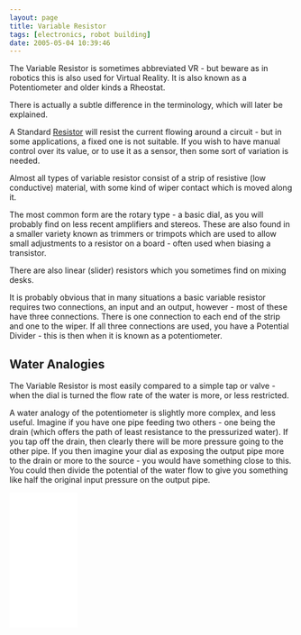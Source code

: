 ```yaml
---
layout: page
title: Variable Resistor
tags: [electronics, robot building]
date: 2005-05-04 10:39:46
---
```

The Variable Resistor is sometimes abbreviated VR - but beware as in robotics this is also used for Virtual Reality. It is also known as a Potentiometer and older kinds a Rheostat.

There is actually a subtle difference in the terminology, which will later be explained.

A Standard [Resistor](/wiki/resistor.html "Resistor") will resist the current flowing around a circuit - but in some applications, a fixed one is not suitable. If you wish to have manual control over its value, or to use it as a sensor, then some sort of variation is needed.

Almost all types of variable resistor consist of a strip of resistive (low conductive) material, with some kind of wiper contact which is moved along it.

The most common form are the rotary type - a basic dial, as you will probably find on less recent amplifiers and stereos. These are also found in a smaller variety known as trimmers or trimpots which are used to allow small adjustments to a resistor on a board - often used when biasing a transistor.

There are also linear (slider) resistors which you sometimes find on mixing desks.

It is probably obvious that in many situations a basic variable resistor requires two connections, an input and an output, however - most of these have three connections. There is one connection to each end of the strip and one to the wiper. If all three connections are used, you have a Potential Divider - this is then when it is known as a potentiometer.

## Water Analogies

The Variable Resistor is most easily compared to a simple tap or valve - when the dial is turned the flow rate of the water is more, or less restricted.

A water analogy of the potentiometer is slightly more complex, and less useful. Imagine if you have one pipe feeding two others - one being the drain (which offers the path of least resistance to the pressurized water). If you tap off the drain, then clearly there will be more pressure going to the other pipe. If you then imagine your dial as exposing the output pipe more to the drain or more to the source - you would have something close to this. You could then divide the potential of the water flow to give you something like half the original input pressure on the output pipe.

<iframe style="width:120px;height:240px;" marginwidth="0" marginheight="0" scrolling="no" frameborder="0" src="//ws-eu.amazon-adsystem.com/widgets/q?ServiceVersion=20070822&OneJS=1&Operation=GetAdHtml&MarketPlace=GB&source=ss&ref=as_ss_li_til&ad_type=product_link&tracking_id=orionrobots-21&language=en_GB&marketplace=amazon&region=GB&placement=B0814YZT75&asins=B0814YZT75&linkId=c67e1eb0be2a22b67e87e9c71bdee0f4&show_border=true&link_opens_in_new_window=true"></iframe>
